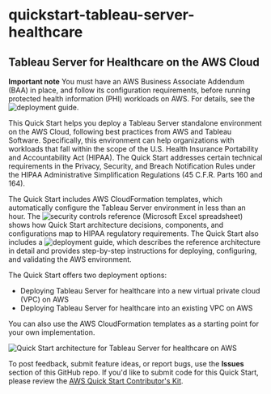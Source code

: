 # quickstart-tableau-server-healthcare
## Tableau Server for Healthcare on the AWS Cloud

**Important note** You must have an AWS Business Associate Addendum (BAA) in place, and follow its configuration requirements, before running protected health information (PHI) workloads on AWS. For details, see the ![deployment guide](https://fwd.aws/bBJnv).

This Quick Start helps you deploy a Tableau Server standalone environment on the AWS Cloud, following best practices from AWS and Tableau Software. Specifically, this environment can help organizations with workloads that fall within the scope of the U.S. Health Insurance Portability and Accountability Act (HIPAA). The Quick Start addresses certain technical requirements in the Privacy, Security, and Breach Notification Rules under the HIPAA Administrative Simplification Regulations (45 C.F.R. Parts 160 and 164). 

The Quick Start includes AWS CloudFormation templates, which automatically configure the Tableau Server environment in less than an hour. The ![security controls reference](https://fwd.aws/YYYmx) (Microsoft Excel spreadsheet) shows how Quick Start architecture decisions, components, and configurations map to HIPAA regulatory requirements. The Quick Start also includes a ![deployment guide](https://fwd.aws/bBJnv), which describes the reference architecture in detail and provides step-by-step instructions for deploying, configuring, and validating the AWS environment.

The Quick Start offers two deployment options:

- Deploying Tableau Server for healthcare into a new virtual private cloud (VPC) on AWS
- Deploying Tableau Server for healthcare into an existing VPC on AWS

You can also use the AWS CloudFormation templates as a starting point for your own implementation.

![Quick Start architecture for Tableau Server for healthcare on AWS](https://d0.awsstatic.com/partner-network/QuickStart/datasheets/tableau-server-healthcare-architecture-on-aws.png)


To post feedback, submit feature ideas, or report bugs, use the **Issues** section of this GitHub repo.
If you'd like to submit code for this Quick Start, please review the [AWS Quick Start Contributor's Kit](https://aws-quickstart.github.io/). 

